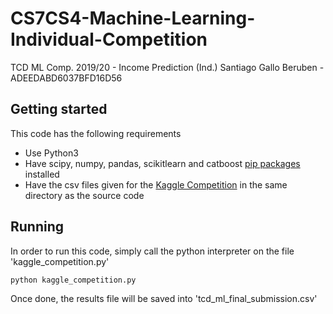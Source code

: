 # CS7CS4-Machine-Learning-Individual-Competition
TCD ML Comp. 2019/20 - Income Prediction (Ind.)
Santiago Gallo Beruben - ADEEDABD6037BFD16D56

## Getting started
This code has the following requirements
* Use Python3
* Have scipy, numpy, pandas, scikitlearn and catboost [pip packages](https://pypi.org/) installed
* Have the csv files given for the [Kaggle Competition](https://www.kaggle.com/c/tcdml1920-income-ind/) in the same directory as the source code

## Running
In order to run this code, simply call the python interpreter on the file 'kaggle_competition.py'
```
python kaggle_competition.py 
```
Once done, the results file will be saved into 'tcd_ml_final_submission.csv'


